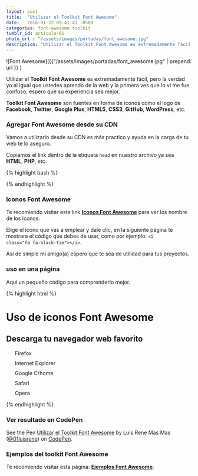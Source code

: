 ```yaml
---
layout: post
title:  "Utilizar el Toolkit Font Awesome"
date:   2016-01-22 09:41:41 -0500
categories: font-awesome toolkit
tumblr_id: articulo-01
photo_url : "/assets/images/portadas/font_awesome.jpg"
description: "Utilizar el Toolkit Font Awesome es extremadamente fácil, pero la verdad yo al igual que ustedes aprendo de la web y la primera ves que lo vi me fue confuso, espero que su experiencia sea mejor..."
---
```

![Font Awesome]({{"/assets/images/portadas/font_awesome.jpg" | prepend: url }} )

Utilizar el **Toolkit Font Awesome** es extremadamente fácil, pero la verdad yo al igual que ustedes aprendo de la web y la primera ves que lo vi me fue confuso, espero que su experiencia sea mejor.

**Toolkit Font Awesome** son fuentes en forma de iconos como  el logo de **Facebook**, **Twitter**, **Google Plus**, **HTML5**, **CSS3**, **GitHub**, **WordPress**, etc.

### Agregar Font Awesome desde su CDN

Vamos a utilizarlo desde su CDN es más practico y ayuda en la carga de tu web te lo aseguro.

Copiamos el link dentro de la etiqueta `head` en nuestro archivo ya sea **HTML**, **PHP**, etc.

{% highlight bash %}
<link rel="stylesheet" href="https://maxcdn.bootstrapcdn.com/font-awesome/4.4.0/css/font-awesome.min.css">
{% endhighlight %}

### Iconos Font Awesome

Te recomiendo visitar este link **<a class="btn btn-link" href="https://fortawesome.github.io/Font-Awesome/icons/" target="_blank">Iconos Font Awesome</a>** para ver los nombre de los iconos.

Elige el icono que vas a emplear y dale clic, en la siguiente página te mostrara el código que debes de usar, como por ejemplo: <code>&#60;i class="fa fa-black-tie"&#62;&#60;/i&#62;</code>.

Así de simple mi amigo(a) espero que te sea de utilidad para tus proyectos.

### uso en una página

Aquí un pequeño código para comprenderlo mejor.

{% highlight html %}
<!DOCTYPE html>
<html lang="es">
<head>
<meta charset="UTF-8">
<title>Uso de Font Awesome</title>
<!-- link de font awesome-->
<link rel="stylesheet" href="https://maxcdn.bootstrapcdn.com/font-awesome/4.4.0/css/font-awesome.min.css">
<style>
 /*Estilos básicos para el menú*/
 .menu{ list-style-type: none;}
 .menu li{ margin-bottom: 10px;}
 .menu li a{ text-decoration: none;}
 .menu li a:hover{ text-decoration: underline; }
 
 /*Estilos para colorear los iconos*/
 .fa-firefox{color: #d96a26;}
 .fa-internet-explorer{color: #3170b3;}
 .fa-chrome{color: #46a554;}
 .fa-safari{color: #3881ac;}
 .fa-opera{color: #f26261;}
</style>
</head>
<body>
<h1>Uso de iconos Font Awesome</h1>
<h2>Descarga tu navegador web favorito</h2>
<ul class="menu">
  <li><i class="fa fa-firefox fa-2x"></i> <a href="https://www.mozilla.org/es-ES/firefox/new/" target="_blank">Firefox</a></li>
  <li><i class="fa fa-internet-explorer fa-2x"></i> <a href="https://www.microsoft.com/es-es/download/internet-explorer-11-for-windows-7-details.aspx" target="_blank">Internet Explorer</a></li>
  <li><i class="fa fa-chrome fa-2x"></i> <a href="https://www.google.com/chrome/browser/desktop/index.html" target="_blank">Google Crhome</a></li>
  <li><i class="fa fa-safari fa-2x"></i> <a href="http://www.apple.com/es/safari/" target="_blank">Safari</a></li>
  <li><i class="fa fa-opera fa-2x"></i> <a href="http://www.opera.com/es" target="_blank">Opera</a></li>
</ul>
</body>
</html>
{% endhighlight %}

### Ver resultado en CodePen

<p data-height="365" data-theme-id="0" data-slug-hash="oxXEGZ" data-default-tab="result" data-user="01luisrene" class="codepen">See the Pen <a href="http://codepen.io/01luisrene/pen/oxXEGZ/">Utilizar el Toolkit Font Awesome</a> by Luis Rene Mas Mas (<a href="http://codepen.io/01luisrene">@01luisrene</a>) on <a href="http://codepen.io">CodePen</a>.</p>

### Ejemplos del toolkit Font Awesome

Te recomiendo visitar esta página: <a class="btn btn-link" href="http://fortawesome.github.io/Font-Awesome/examples/" target="_blank">**Ejemplos Font Awesome**</a>.
